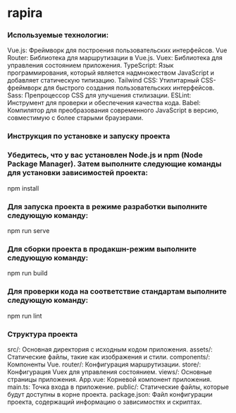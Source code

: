 # rapira

### Используемые технологии:

Vue.js: Фреймворк для построения пользовательских интерфейсов.
Vue Router: Библиотека для маршрутизации в Vue.js.
Vuex: Библиотека для управления состоянием приложения.
TypeScript: Язык программирования, который является надмножеством JavaScript и добавляет статическую типизацию.
Tailwind CSS: Утилитарный CSS-фреймворк для быстрого создания пользовательских интерфейсов.
Sass: Препроцессор CSS для улучшения стилизации.
ESLint: Инструмент для проверки и обеспечения качества кода.
Babel: Компилятор для преобразования современного JavaScript в версию, совместимую с более старыми браузерами.

### Инструкция по установке и запуску проекта

### Убедитесь, что у вас установлен Node.js и npm (Node Package Manager). Затем выполните следующие команды для установки зависимостей проекта:


npm install
### Для запуска проекта в режиме разработки выполните следующую команду:


npm run serve

### Для сборки проекта в продакшн-режим выполните следующую команду:


npm run build

### Для проверки кода на соответствие стандартам выполните следующую команду:


npm run lint

### Структура проекта
src/: Основная директория с исходным кодом приложения.
assets/: Статические файлы, такие как изображения и стили.
components/: Компоненты Vue.
router/: Конфигурация маршрутизации.
store/: Конфигурация Vuex для управления состоянием.
views/: Основные страницы приложения.
App.vue: Корневой компонент приложения.
main.ts: Точка входа в приложение.
public/: Статические файлы, которые будут доступны в корне проекта.
package.json: Файл конфигурации проекта, содержащий информацию о зависимостях и скриптах.
